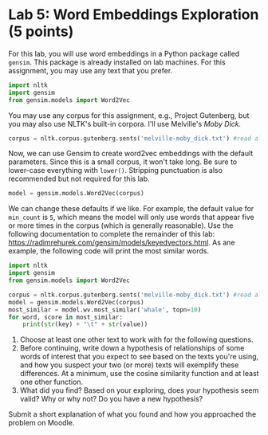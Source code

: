 # Lab 5: Word Embeddings Exploration (5 points)

For this lab, you will use word embeddings in a Python package called `gensim`.  This package is already installed on lab machines. For this assignment, you may use any text that you prefer.  

```python
import nltk
import gensim
from gensim.models import Word2Vec 
```

You may use any corpus for this assignment, e.g., Project Gutenberg, but you may also use NLTK's built-in corpora.  I'll use Melville's *Moby Dick.*

```python
corpus = nltk.corpus.gutenberg.sents('melville-moby_dick.txt') #read all sentences
```

Now, we can use Gensim to create word2vec embeddings with the default parameters.   Since this is a small corpus, it won't take long.  Be sure to lower-case everything with `lower()`.  Stripping punctuation is also recommended but not required for this lab.

```python
model = gensim.models.Word2Vec(corpus)
```

We can change these defaults if we like.  For example, the default value for `min_count` is `5`, which means the model will only use words that appear five or more times in the corpus (which is generally reasonable). Use the following documentation to complete the remainder of this lab: https://radimrehurek.com/gensim/models/keyedvectors.html. As ane example, the following code will print the most similar words.

```python
import nltk
import gensim
from gensim.models import Word2Vec

corpus = nltk.corpus.gutenberg.sents('melville-moby_dick.txt') #read all sentences
model = gensim.models.Word2Vec(corpus)
most_similar = model.wv.most_similar('whale', topn=10)
for word, score in most_similar:
    print(str(key) + "\t" + str(value))

```



1. Choose at least one other text to work with for the following questions.
2. Before continuing, write down a hypothesis of relationships of some words of interest that you expect to see based on the texts you're using, and how you suspect your two (or more) texts will exemplify these differences.  At a minimum, use the cosine similarity function and at least one other function.
3. What did you find? Based on your exploring, does your hypothesis seem valid?  Why or why not?  Do you have a new hypothesis?

Submit a short explanation of what you found and how you approached the problem on Moodle.


